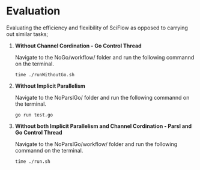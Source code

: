 # Evaluation
Evaluating the efficiency and flexibility of SciFlow as opposed to carrying out similar tasks;

1) **Without Channel Cordination - Go Control Thread**
   
   Navigate to the NoGo/workflow/ folder and run the following commannd on the terminal.
   ```console
   time ./runWithoutGo.sh
   ```
3) **Without Implicit Parallelism**
   
   Navigate to the NoParslGo/ folder and run the following commannd on the terminal.
   ```console
   go run test.go 
   ```
2) **Without both Implicit Parallelism and Channel Cordination - Parsl and Go Control Thread**
   
   Navigate to the NoParslGo/workflow/ folder and run the following commannd on the terminal. 
   ```console   
   time ./run.sh
   ```


